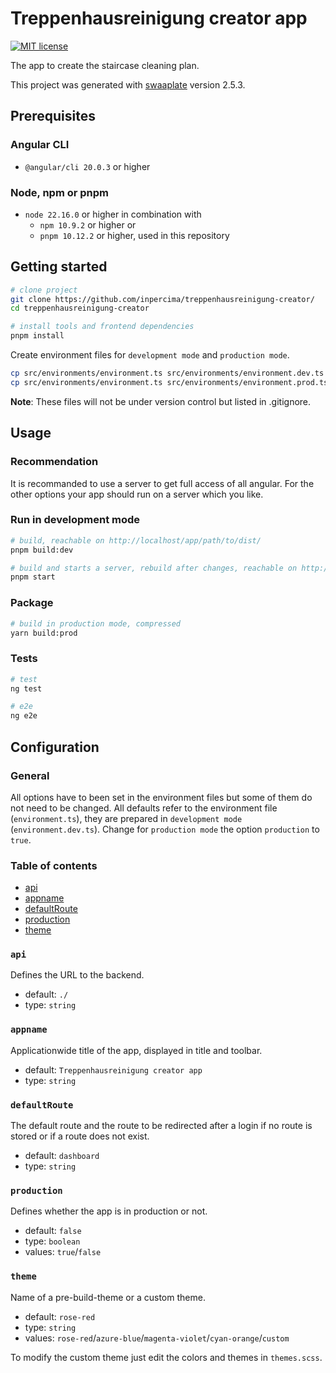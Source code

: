 # Treppenhausreinigung creator app

[![MIT license](https://img.shields.io/badge/license-MIT-blue.svg)](./LICENSE.md)

The app to create the staircase cleaning plan.

This project was generated with [swaaplate](https://github.com/inpercima/swaaplate) version 2.5.3.

## Prerequisites

### Angular CLI

* `@angular/cli 20.0.3` or higher

### Node, npm or pnpm

* `node 22.16.0` or higher in combination with
  * `npm 10.9.2` or higher or
  * `pnpm 10.12.2` or higher, used in this repository

## Getting started

```bash
# clone project
git clone https://github.com/inpercima/treppenhausreinigung-creator/
cd treppenhausreinigung-creator

# install tools and frontend dependencies
pnpm install
```

Create environment files for `development mode` and `production mode`.

```bash
cp src/environments/environment.ts src/environments/environment.dev.ts
cp src/environments/environment.ts src/environments/environment.prod.ts
```

**Note**: These files will not be under version control but listed in .gitignore.

## Usage

### Recommendation

It is recommanded to use a server to get full access of all angular.
For the other options your app should run on a server which you like.

### Run in development mode

```bash
# build, reachable on http://localhost/app/path/to/dist/
pnpm build:dev

# build and starts a server, rebuild after changes, reachable on http://localhost:4200/
pnpm start
```

### Package

```bash
# build in production mode, compressed
yarn build:prod
```

### Tests

```bash
# test
ng test

# e2e
ng e2e
```

## Configuration

### General

All options have to been set in the environment files but some of them do not need to be changed.
All defaults refer to the environment file (`environment.ts`), they are prepared in `development mode` (`environment.dev.ts`).
Change for `production mode` the option `production` to `true`.

### Table of contents

* [api](#api)
* [appname](#appname)
* [defaultRoute](#defaultroute)
* [production](#production)
* [theme](#theme)

### `api`

Defines the URL to the backend.

* default: `./`
* type: `string`

### `appname`

Applicationwide title of the app, displayed in title and toolbar.

* default: `Treppenhausreinigung creator app`
* type: `string`

### `defaultRoute`

The default route and the route to be redirected after a login if no route is stored or if a route does not exist.

* default: `dashboard`
* type: `string`

### `production`

Defines whether the app is in production or not.

* default: `false`
* type: `boolean`
* values: `true`/`false`

### `theme`

Name of a pre-build-theme or a custom theme.

* default: `rose-red`
* type: `string`
* values: `rose-red`/`azure-blue`/`magenta-violet`/`cyan-orange`/`custom`

To modify the custom theme just edit the colors and themes in `themes.scss`.
